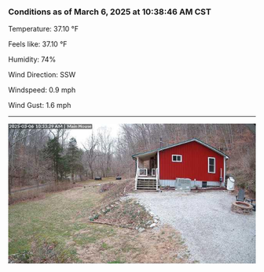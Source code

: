 ### Conditions as of March 6, 2025 at 10:38:46 AM CST 

Temperature: 37.10 &deg;F

Feels like: 37.10 &deg;F

Humidity: 74%

Wind Direction: SSW

Windspeed: 0.9 mph

Wind Gust: 1.6 mph

---

<img src="./images/latest.jpeg"/>

